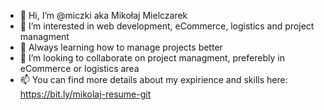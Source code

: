 - 👋  Hi, I’m @miczki aka Mikołaj Mielczarek
- 👀  I’m interested in web development, eCommerce, logistics and project managment
- 🌱  Always learning how to manage projects better
- 💞️  I’m looking to collaborate on project managment, preferebly in eCommerce or logistics area
- 📫  You can find more details about my expirience and skills here: https://bit.ly/mikolaj-resume-git
